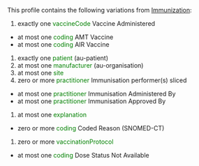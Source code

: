 This profile contains the following variations from [Immunization](http://hl7.org/fhir/STU3/Immunization):

1. exactly one <span style='color:green'> vaccineCode </span> Vaccine Administered
  * at most one <span style='color:green'> coding </span> AMT Vaccine
  * at most one <span style='color:green'> coding </span> AIR Vaccine
1. exactly one <span style='color:green'> patient </span>  (au-patient)
1. at most one <span style='color:green'> manufacturer </span>  (au-organisation)
1. at most one <span style='color:green'> site </span> 
1. zero or more <span style='color:green'> practitioner </span> Immunisation performer(s) sliced
  * at most one <span style='color:green'> practitioner </span> Immunisation Administered By
  * at most one <span style='color:green'> practitioner </span> Immunisation Approved By
1. at most one <span style='color:green'> explanation </span> 
  * zero or more <span style='color:green'> coding </span> Coded Reason (SNOMED-CT)
1. zero or more <span style='color:green'> vaccinationProtocol </span> 
  * at most one <span style='color:green'> coding </span> Dose Status Not Available